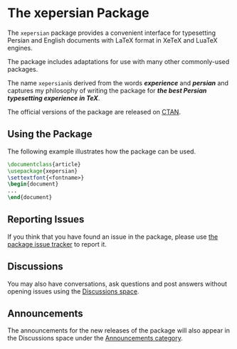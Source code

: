 # The xepersian Package
The `xepersian` package provides a convenient interface for typesetting 
Persian and English documents with LaTeX format in XeTeX and LuaTeX engines.

The package includes adaptations for use with many other commonly-used 
packages.

The name `xepersian`is derived from the words **_experience_** and **_persian_** and captures my philosophy of writing the package for **_the best Persian typesetting experience in TeX_**.

The official versions of the package are released on [CTAN](https://ctan.org/pkg/xepersian).

## Using the Package
The following example illustrates how the package can be used.
````tex
\documentclass{article}
\usepackage{xepersian}
\settextfont{<fontname>}
\begin{document}
...
\end{document}
````

## Reporting Issues
If you think that you have found an issue in the package, please use 
[the package issue tracker](https://github.com/xepersian/xepersian/issues) 
to report it.

## Discussions
You may also have conversations, ask questions and post answers
without opening issues using the [Discussions space](https://github.com/xepersian/xepersian/discussions).

## Announcements
The announcements for the new releases of the package will
also appear in the Discussions space under the [Announcements
category](https://github.com/xepersian/xepersian/discussions/categories/announcements).
